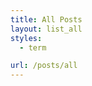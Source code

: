 ```yaml
---
title: All Posts
layout: list_all
styles:
  - term

url: /posts/all
---
```


<!--
  Hugo doesn't seem to have a way to list every post on a blog,
  so make a dummy pagination page for it.
-->
